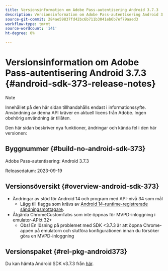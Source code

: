```yaml
---
title: Versionsinformation om Adobe Pass-autentisering Android 3.7.3
description: Versionsinformation om Adobe Pass-autentisering Android 3.7.3
source-git-commit: 284ae59837fd42bc6b711b3041eb6b7ef79aaed3
workflow-type: tm+mt
source-wordcount: '141'
ht-degree: 0%

---
```


# Versionsinformation om Adobe Pass-autentisering Android 3.7.3 {#android-sdk-373-release-notes}

>[!NOTE]
>
>Innehållet på den här sidan tillhandahålls endast i informationssyfte. Användning av denna API kräver en aktuell licens från Adobe. Ingen obehörig användning är tillåten.

Den här sidan beskriver nya funktioner, ändringar och kända fel i den här versionen:

## Byggnummer {#build-no-android-sdk-373}

Adobe Pass-autentisering: Android 3.7.3

Releasedatum: 2023-09-19



## Versionsöversikt {#overview-android-sdk-373}

* Ändringar av stöd för Android 14 och program med API-nivå 34 som mål
   * Lägg till flagga som krävs av [Android 14-runtime-registrerade sändningsmottagare](https://developer.android.com/about/versions/14/behavior-changes-14#runtime-receivers-exported).
* Åtgärda ChromeCustomTabs som inte öppnas för MVPD-inloggning i emulator-API:t 32+
   * Obs! En lösning på problemet med SDK &lt;3.7.3 är att öppna Chrome-appen på emulatorn och slutföra konfigurationen innan du försöker göra en MVPD-inloggning


## Versionspaket {#rel-pkg-android373}

Du kan hämta Android SDK v3.7.3 från [här](https://tve.zendesk.com/hc/en-us/articles/204963219-Android-Native-AccessEnabler-Library).
